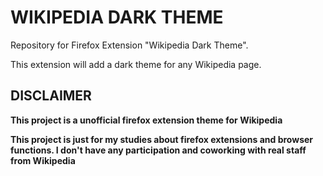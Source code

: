 # WIKIPEDIA DARK THEME

Repository for Firefox Extension "Wikipedia Dark Theme".

This extension will add a dark theme for any Wikipedia page.

## DISCLAIMER

**This project is a unofficial firefox extension theme for Wikipedia**

__This project is just for my studies about firefox extensions and browser functions. I don't have any participation and coworking with real staff from Wikipedia__